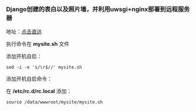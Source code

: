 ### Django创建的表白以及照片墙，并利用uwsgi+nginx部署到远程服务器
地址：[点击直达](www.father.massacre96wj.top)

执行命令在 **mysite.sh** 文件

添加开机自启：

[^_^]: #(修改windows的dos文件为unix的，否则出现^M错误)

`sed -i -e 's/\r$//' mysite.sh `

添加开机自启命令：

在 **/etc/rc.d/rc.local** 添加：

`source /data/wwwroot/mysite/mysite.sh`


